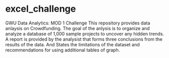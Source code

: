 # excel_challenge
GWU Data Analytics: MOD 1 Challenge
This repository provides data anlaysis on Crowdfunding.
The goal of the anlysis is to organize and analyze a database of 1,000 sample projects to uncover any hidden trends.
A report is provided by the analysist that forms three conclusions from the results of the data.
And States the limitations of the dataset and recommendations for using additional tables of graph.

